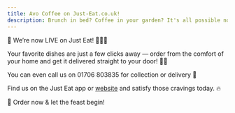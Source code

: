 ```yaml
---
title: Avo Coffee on Just-Eat.co.uk!
description: Brunch in bed? Coffee in your garden? It's all possible now that Avo Coffee is on Just Eat!
---
```


🎉 We’re now LIVE on Just Eat! 🥑🥗🧋

Your favorite dishes are just a few clicks away — order from the comfort of your home and get it delivered straight to your door! 🚗💨

You can even call us on 01706 803835 for collection or delivery 🎉

Find us on the Just Eat app or [website](https://www.just-eat.co.uk/restaurants-avo-coffee-rossendale) and satisfy those cravings today. 🔥

📲 Order now & let the feast begin!
